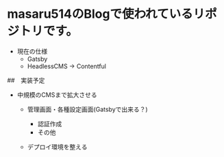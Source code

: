 # masaru514のBlogで使われているリポジトリです。
- 現在の仕様
  - Gatsby
  - HeadlessCMS → Contentful

##　実装予定
- 中規模のCMSまで拡大させる
  - 管理画面・各種設定画面(Gatsbyで出来る？)
    - 認証作成
    - その他

  - デプロイ環境を整える

